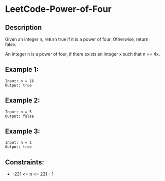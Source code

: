 # LeetCode-Power-of-Four

## Description 

Given an integer n, return true if it is a power of four. Otherwise, return false.

An integer n is a power of four, if there exists an integer x such that n == 4x.


## Example 1:

```
Input: n = 16
Output: true

```
## Example 2:

```
Input: n = 5
Output: false

```

## Example 3:

```
Input: n = 1
Output: true

```

## Constraints:

* -231 <= n <= 231 - 1

